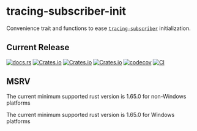 # tracing-subscriber-init
Convenience trait and functions to ease [`tracing-subscriber`][tracing-subscriber] initialization.

## Current Release
[![docs.rs](https://docs.rs/tracing-subscriber-init/badge.svg)](https://docs.rs/tracing-subscriber-init)
[![Crates.io](https://img.shields.io/crates/v/tracing-subscriber-init.svg)](https://crates.io/crates/tracing-subscriber-init)
[![Crates.io](https://img.shields.io/crates/l/tracing-subscriber-init.svg)](https://crates.io/crates/tracing-subscriber-init)
[![Crates.io](https://img.shields.io/crates/d/tracing-subscriber-init.svg)](https://crates.io/crates/tracing-subscriber-init)
[![codecov](https://codecov.io/gh/rustyhorde/tracing-subscriber-init/branch/master/graph/badge.svg?token=cBXro7o2UN)](https://codecov.io/gh/rustyhorde/tracing-subscriber-init)
[![CI](https://github.com/rustyhorde/tracing-subscriber-init/actions/workflows/main.yml/badge.svg)](https://github.com/rustyhorde/tracing-subscriber-init/actions)

## MSRV
The current minimum supported rust version is 1.65.0 for non-Windows platforms

The current minimum supported rust version is 1.65.0 for Windows platforms

[tracing-subscriber]: https://docs.rs/tracing-subscriber/latest/tracing_subscriber/